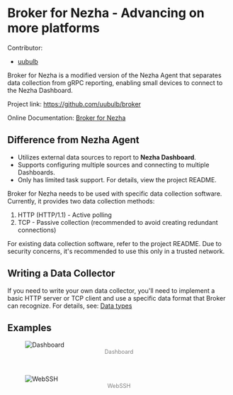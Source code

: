 # Broker for Nezha - Advancing on more platforms
Contributor: 
+ [uubulb](https://github.com/uubulb)

Broker for Nezha is a modified version of the Nezha Agent that separates data collection from gRPC reporting, enabling small devices to connect to the Nezha Dashboard.

Project link: <https://github.com/uubulb/broker>

Online Documentation: [Broker for Nezha](https://broker.kuzu.uk/)

## Difference from Nezha Agent
- Utilizes external data sources to report to **Nezha Dashboard**.
- Supports configuring multiple sources and connecting to multiple Dashboards.
- Only has limited task support. For details, view the project README.

Broker for Nezha needs to be used with specific data collection software. Currently, it provides two data collection methods:
1. HTTP (HTTP/1.1) - Active polling
2. TCP - Passive collection (recommended to avoid creating redundant connections)

For existing data collection software, refer to the project README. Due to security concerns, it's recommended to use this only in a trusted network.

## Writing a Data Collector
If you need to write your own data collector, you'll need to implement a basic HTTP server or TCP client and use a specific data format that Broker can recognize. For details, see: [Data types](https://broker.kuzu.uk/en/configuration/type/)

## Examples
<figure>
    <img src="/images/case7/dashboard.jpg" alt="Dashboard">
    <figcaption style="font-size: 0.9em; color: gray; text-align: center;">
    Dashboard
    </figcaption>
</figure>
<br />
<figure>
    <img src="/images/case7/webssh.jpg" alt="WebSSH">
    <figcaption style="font-size: 0.9em; color: gray; text-align: center;">
    WebSSH
    </figcaption>
</figure>
